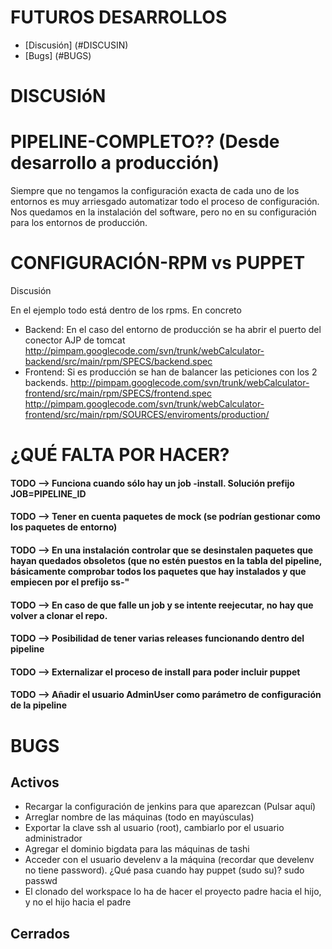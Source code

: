 FUTUROS DESARROLLOS
===================

* [Discusión] (#DISCUSIN)
* [Bugs] (#BUGS)


DISCUSIóN
=========

PIPELINE-COMPLETO?? (Desde desarrollo a producción)
=================

Siempre que no tengamos la configuración exacta de cada uno de los entornos es 
muy arriesgado automatizar todo el proceso de configuración. Nos quedamos en la 
instalación del software, pero no en su configuración para los entornos de 
producción.


CONFIGURACIÓN-RPM vs PUPPET
===========================

Discusión

En el ejemplo todo está dentro de los rpms. En concreto
* Backend: En el caso del entorno de producción se ha abrir el puerto del conector AJP de tomcat
         http://pimpam.googlecode.com/svn/trunk/webCalculator-backend/src/main/rpm/SPECS/backend.spec
* Frontend: Si es producción se han de balancer las peticiones con los 2 backends.
         http://pimpam.googlecode.com/svn/trunk/webCalculator-frontend/src/main/rpm/SPECS/frontend.spec
         http://pimpam.googlecode.com/svn/trunk/webCalculator-frontend/src/main/rpm/SOURCES/enviroments/production/
   

  

¿QUÉ FALTA POR HACER?
======================
#### TODO --> Funciona cuando sólo hay un job -install. Solución prefijo JOB=PIPELINE_ID
#### TODO --> Tener en cuenta paquetes de mock (se podrían gestionar como los paquetes de entorno)
#### TODO --> En una instalación controlar que se desinstalen paquetes que hayan quedados obsoletos (que no estén puestos en la tabla del pipeline, básicamente comprobar todos los paquetes que hay instalados y que empiecen por el prefijo ss-"
#### TODO --> En caso de que falle un job y se intente reejecutar, no hay que volver a clonar el repo.
#### TODO --> Posibilidad de tener varias releases funcionando dentro del pipeline
#### TODO --> Externalizar el proceso de install para poder incluir puppet
#### TODO --> Añadir el usuario AdminUser como parámetro de configuración de la pipeline


BUGS
=====

## Activos
* Recargar la configuración de jenkins para que aparezcan (Pulsar aquí)
* Arreglar nombre de las máquinas (todo en mayúsculas)
* Exportar la clave ssh al usuario (root), cambiarlo por el usuario administrador
* Agregar el dominio bigdata para las máquinas de tashi
* Acceder con el usuario develenv a la máquina (recordar que develenv no tiene 
  password). ¿Qué pasa cuando hay puppet (sudo su)? sudo passwd
* El clonado del workspace lo ha de hacer el proyecto padre hacia el hijo, y
  no el hijo hacia el padre
    

## Cerrados